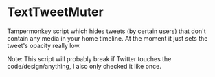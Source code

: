 # TextTweetMuter
Tampermonkey script which hides tweets (by certain users) that don't contain any media in your home timeline.
At the moment it just sets the tweet's opacity really low.

Note: This script will probably break if Twitter touches the code/design/anything, I also only checked it like once.
